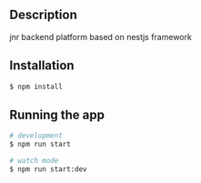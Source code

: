 ## Description

jnr backend platform based on nestjs framework

## Installation

```bash
$ npm install
```

## Running the app

```bash
# development
$ npm run start

# watch mode
$ npm run start:dev
```
